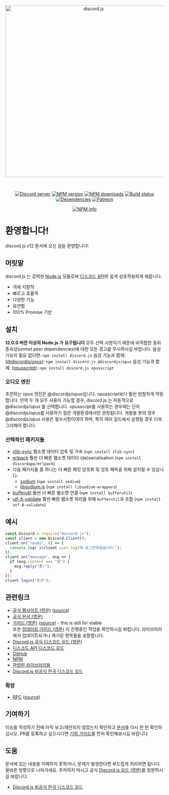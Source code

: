 <div align="center">
  <br />
  <p>
      <a href="https://discord.js.org"><img src="https://discord.js.org/static/logo.svg" width="546" alt="discord.js" /></a>

  </p>
  <br />
  <p>
    <a href="https://discord.gg/bRCvFy9"><img src="https://discordapp.com/api/guilds/222078108977594368/embed.png" alt="Discord server" /></a>
    <a href="https://www.npmjs.com/package/discord.js"><img src="https://img.shields.io/npm/v/discord.js.svg?maxAge=3600" alt="NPM version" /></a>
    <a href="https://www.npmjs.com/package/discord.js"><img src="https://img.shields.io/npm/dt/discord.js.svg?maxAge=3600" alt="NPM downloads" /></a>
    <a href="https://travis-ci.org/discordjs/discord.js"><img src="https://travis-ci.org/discordjs/discord.js.svg" alt="Build status" /></a>
    <a href="https://david-dm.org/discordjs/discord.js"><img src="https://img.shields.io/david/discordjs/discord.js.svg?maxAge=3600" alt="Dependencies" /></a>
    <a href="https://www.patreon.com/discordjs"><img src="https://img.shields.io/badge/donate-patreon-F96854.svg" alt="Patreon" /></a>
  </p>
  <p>
    <a href="https://nodei.co/npm/discord.js/"><img src="https://nodei.co/npm/discord.js.png?downloads=true&stars=true" alt="NPM info" /></a>
  </p>
</div>

# 환영합니다!

discord.js v12 문서에 오신 걸을 환영합니다!

## 머릿말

discord.js 는 강력한 [Node.js](https://nodejs.org) 모듈로써 [디스코드 API](https://discordapp.com/developers/docs/intro)와 쉽게 상호작용하게 해줍니다.

- 객체 지향적
- 빠르고 효율적
- 다양한 기능
- 유연함
- 100% Promise 기반

## 설치

**12.0.0 버전 이상의 Node.js 가 요구됩니다**
모두 선택 사항이기 때문에 비적합한 동위 종속성(unmet peer dependencies)에 대한 모든 경고를 무시하시길 바랍니다.
음성 기능이 필요 없다면: `npm install discord.js`
음성 기능과 함께: ([@discordjs/opus](https://www.npmjs.com/package/@discordjs/opus)): `npm install discord.js @discordjs/opus`
음성 기능과 함께: ([opusscript](https://www.npmjs.com/package/opusscript)): `npm install discord.js opusscript`

### 오디오 엔진

추천하는 opus 엔진은 @discordjs/opus입니다. opusscript보다 훨씬 원할하게 작동합니다. 만약 두 개 모두 사용이 가능할 경우, discord.js 는 자동적으로 @discordjs/opus 를 선택합니다.
opusscript를 사용하는 경우에는 단지 @discordjs/opus를 사용하기 힘든 개발환경에서만 권장됩니다.
개발용 봇의 경우 @discordjs/opus 사용은 필수사항이여야 하며, 특히 여러 길드에서 실행될 경우 더욱 그러해야 합니다.

### 선택적인 패키지들

- [zlib-sync](https://www.npmjs.com/package/zlib-sync) 웹소켓 데이터 압축 및 가속 (`npm install zlib-sync`)
- [erlpack](https://github.com/discordapp/erlpack) 훨씬 더 빠른 웹소켓 데이터 (de)serialisation (`npm install discordapp/erlpack`)
- 다음 패키지들 중 하나는 더 빠른 패킷 암호화 및 암호 해독을 위해 설치될 수 있습니다:
  - [sodium](https://www.npmjs.com/package/sodium) (`npm install sodium`)
  - [libsodium.js](https://www.npmjs.com/package/libsodium-wrappers) (`npm install libsodium-wrappers`)
- [bufferutil](https://www.npmjs.com/package/bufferutil) 훨씬 더 빠른 웹소켓 연결 (`npm install bufferutil`)
- [utf-8-validate](https://www.npmjs.com/package/utf-8-validate) 훨씬 빠른 웹소켓 처리를 위해 `bufferutil`과 조합 (`npm install utf-8-validate`)

## 예시

```js
const Discord = require("discord.js");
const client = new Discord.Client();
client.on("ready", () => {
  console.log(`${client.user.tag}에 로그인하였습니다!`);
});
client.on("message", msg => {
  if (msg.content === "핑") {
    msg.reply("퐁!");
  }
});
client.login("토큰");
```

## 관련링크

- [공식 웹사이트 (영문)](https://discord.js.org/) ([source](https://github.com/discordjs/website))
- [공식 문서 (영문)](https://discord.js.org/#/docs/main/master/general/welcome)
- [가이드 (영문)](https://discordjs.guide/) ([source](https://github.com/discordjs/guide)) - this is still for stable  
  또한 [업데이트 가이드 (영문)](https://discordjs.guide/additional-info/changes-in-v12.html) 의 진행중인 작업을 확인하시길 바랍니다. 라이브러리에서 업데이트되거나 제거된 항목들을 포함합니다.
- [Discord.js 공식 디스코드 길드 (영문)](https://discord.gg/bRCvFy9)
- [디스코드 API 디스코드 길드](https://discord.gg/discord-api)
- [GitHub](https://github.com/discordjs/discord.js)
- [NPM](https://www.npmjs.com/package/discord.js)
- [관련된 라이브러리들](https://discordapi.com/unofficial/libs.html)
- [Discord.js 비공식 한국 디스코드 길드](https://discord.gg/TwZeg6z)

### 확장

- [RPC](https://www.npmjs.com/package/discord-rpc) ([source](https://github.com/discordjs/RPC))

## 기여하기

이슈를 작성하기 전에 아직 보고/제안되지 않았는지 확인하고 [문서](https://discord.js.org/#/docs)를 다시 한 번 확인하십시오.
PR를 등록하고 싶으시다면 [기여 가이드](https://github.com/discordjs/discord.js/blob/master/.github/CONTRIBUTING.md)를 먼저 확인해보시길 바랍니다.

## 도움

문서에 있는 내용을 이해하지 못하거나, 문제가 발생한다면 부드럽게 처리하면 됩니다.
올바른 방향으로 나아가세요. 주저하지 마시고 공식 [Discord.js 길드 (영문)](https://discord.gg/bRCvFy9)를 방문하시길 바랍니다.

- [Discord.js 비공식 한국 디스코드 길드](https://discord.gg/TwZeg6z)
